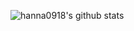 ![hanna0918's github stats](https://github-readme-stats.vercel.app/api?username=hanna0918&show_icons=true)
